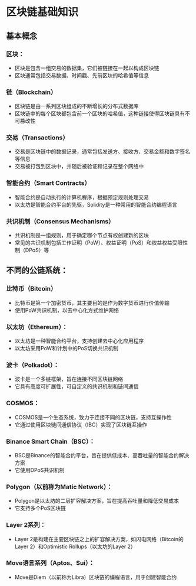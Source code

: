 # 区块链基础知识

## 基本概念

### 区块：

* 区块是包含一组交易的数据集，它们被链接在一起以构成区块链
* 区块通常包括交易数据、时间戳、先前区块的哈希值等信息

### **链（Blockchain）**

* 区块链是由一系列区块组成的不断增长的分布式数据库
* 区块链中的每个区块都包含前一个区块的哈希值，这种链接使得区块链具有不可篡改性

### **交易（Transactions）**

* 交易是区块链中的数据记录，通常包括发送方、接收方、交易金额和数字签名等信息
* 交易被打包到区块中，并随后被验证和记录在整个网络中

### **智能合约（Smart Contracts）**

* 智能合约是自动执行的计算机程序，根据预定规则处理交易
* 以太坊是智能合约平台的先驱，Solidity是一种常用的智能合约编程语言

### **共识机制（Consensus Mechanisms）**

* 共识机制是一组规则，用于确定哪个节点有权创建新的区块
* 常见的共识机制包括工作证明（PoW）、权益证明（PoS）和权益权益受限性制（DPoS）等

## 不同的公链系统：

### **比特币（Bitcoin）**

* 比特币是第一个加密货币，其主要目的是作为数字货币进行价值传输
* 使用PoW共识机制，以去中心化方式维护网络

### **以太坊（Ethereum）**：

* 以太坊是一种智能合约平台，支持创建去中心化应用程序
* 以太坊采用PoW和计划中的PoS切换共识机制

### **波卡（Polkadot）**：

* 波卡是一个多链框架，旨在连接不同区块链网络
* 它具有高度可扩展性，可自定义的共识机制和链间通信

### **COSMOS**：

* COSMOS是一个生态系统，致力于连接不同的区块链，支持互操作性
* 它通过使用区块链间通信协议（IBC）实现了区块链互操作

### **Binance Smart Chain（BSC）**：

* BSC是Binance的智能合约平台，旨在提供低成本、高吞吐量的智能合约解决方案
* 它使用DPoS共识机制

### **Polygon（以前称为Matic Network）**：

* Polygon是以太坊的二层扩容解决方案，旨在提高吞吐量和降低交易成本
* 它支持多个PoS区块链

### **Layer 2系列**：

* Layer 2是构建在主要区块链之上的扩容解决方案，如闪电网络（Bitcoin的Layer 2）和Optimistic Rollups（以太坊的Layer 2）

### **Move语言系列（Aptos、Sui）**：

* Move是Diem（以前称为Libra）区块链的编程语言，用于创建智能合约
